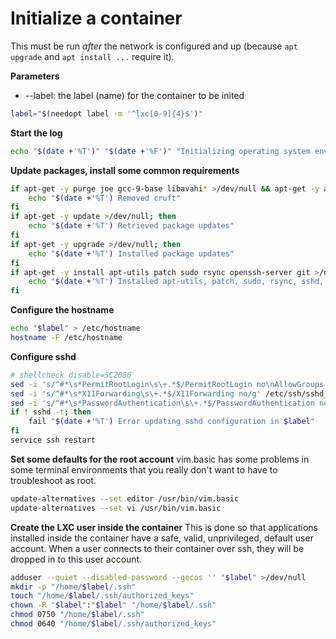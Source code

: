 # Initialize a container

This must be run *after* the network is configured and up (because `apt upgrade` and `apt install ...` require it).

**Parameters**
* --label: the label (name) for the container to be inited
```bash
label="$(needopt label -m '^lxc[0-9]{4}$')"
```

**Start the log**
```bash
echo "$(date +'%T')" "$(date +'%F')" "Initializing operating system environment in $label"
```

**Update packages, install some common requirements**
```bash
if apt-get -y purge joe gcc-9-base libavahi* >/dev/null && apt-get -y autoremove >/dev/null; then
    echo "$(date +'%T') Removed cruft"
fi
if apt-get -y update >/dev/null; then
    echo "$(date +'%T') Retrieved package updates"
fi
if apt-get -y upgrade >/dev/null; then
    echo "$(date +'%T') Installed package updates"
fi
if apt-get -y install apt-utils patch sudo rsync openssh-server git >/dev/null; then
    echo "$(date +'%T') Installed apt-utils, patch, sudo, rsync, sshd, and git"
fi
```

**Configure the hostname**
```bash
echo "$label" > /etc/hostname
hostname -F /etc/hostname
```

**Configure sshd**
```bash
# shellcheck disable=SC2086
sed -i 's/^#*\s*PermitRootLogin\s\+.*$/PermitRootLogin no\nAllowGroups '$label'/g' /etc/ssh/sshd_config
sed -i 's/^#*\s*X11Forwarding\s\+.*$/X11Forwarding no/g' /etc/ssh/sshd_config
sed -i 's/^#*\s*PasswordAuthentication\s\+.*$/PasswordAuthentication no/g' /etc/ssh/sshd_config
if ! sshd -t; then
    fail "$(date +'%T') Error updating sshd configuration in $label"
fi
service ssh restart
```

**Set some defaults for the root account**
vim.basic has some problems in some terminal environments that you really don't want to have to troubleshoot as root.
```bash
update-alternatives --set editor /usr/bin/vim.basic
update-alternatives --set vi /usr/bin/vim.basic
```

**Create the LXC user inside the container**
This is done so that applications installed inside the container have a safe, valid, unprivileged, default user account. When a user connects to their container over ssh, they will be dropped in to this user account.
```bash
adduser --quiet --disabled-password --gecos '' "$label" >/dev/null
mkdir -p "/home/$label/.ssh"
touch "/home/$label/.ssh/authorized_keys"
chown -R "$label":"$label" "/home/$label/.ssh"
chmod 0750 "/home/$label/.ssh"
chmod 0640 "/home/$label/.ssh/authorized_keys"
```
